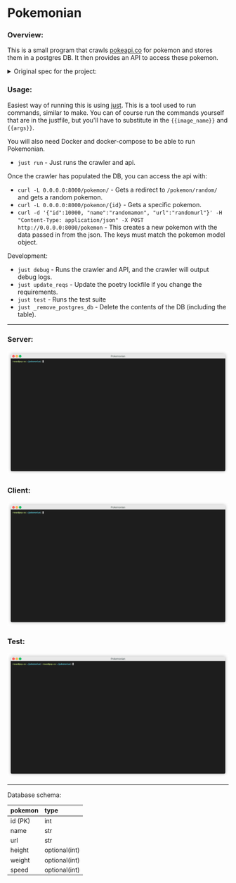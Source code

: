 # Pokemonian

### Overview:

This is a small program that crawls [pokeapi.co](https://pokeapi.co) for pokemon and stores them in a postgres DB. It then provides an API to access these pokemon. 

<details>
  <summary> Original spec for the project: </summary>

# Your challenge

- Create an api crawler and stores Pokémon in a database
- New Pokémon are being discovered all the time, and we're learning more and more about existing Pokémon, so it's important your crawler can catch new Pokémon and update facts about existing ones
- We know this won't be the first ever crawler, but we want you to create a version of your own and make it with a personal touch
- We are interested in your creativity and the way you write code
- Accompanying the project would be great to have a brief "explainer" on your thoughts towards the design, implementation, scaling, testing and any other considerations made

## **Requirements**

- Use this api [https://pokeapi.co/](https://pokeapi.co/) to learn about where to find the Pokémon.
- Create a python application which creates and persists Pokémon
- Choose an approach to present the crawled data
    - API
    - Django Administration
    - Page templates

## **Application Requirements:**

- Build an application that can discover all the Pokémon from the PokeAPI 
- Demonstrate or consider your approach to testing / TDD.
- The code can be sent as a public or private git repo.
- Store Pokémon (design your own schema) and some attributes:
    1. Pokémon name
    2. Description
    3. Choose some of it's characteristics like: Stats, Abilities, Movements etc ... maximum 5
- **Spend no more than 2 hours on this**, we might like Pokémon but we appreciate you have other things to do, so leave plenty for us to talk about face to face.

</details>

### Usage:
Easiest way of running this is using [just](https://github.com/casey/just). This is a tool used to run commands, similar to make. You can of course run the commands yourself that are in the justfile, but you'll have to substitute in the `{{image_name}}` and `{{args}}`.

You will also need Docker and docker-compose to be able to run Pokemonian.

* `just run` - Just runs the crawler and api.

Once the crawler has populated the DB, you can access the api with:
* `curl -L 0.0.0.0:8000/pokemon/` - Gets a redirect to `/pokemon/random/` and gets a random pokemon.
* `curl -L 0.0.0.0:8000/pokemon/{id}` - Gets a specific pokemon.
* `curl -d '{"id":10000, "name":"randomamon", "url":"randomurl"}' -H "Content-Type: application/json" -X POST http://0.0.0.0:8000/pokemon` - This creates a new pokemon with the data passed in from the json. The keys must match the pokemon model object.

Development: 
* `just debug` - Runs the crawler and API, and the crawler will output debug logs.
* `just update_reqs` - Update the poetry lockfile if you change the requirements.
* `just test` - Runs the test suite
* `just _remove_postgres_db` - Delete the contents of the DB (including the table).

---

### Server:
![server](server.gif "server")
### Client:
![client](client.gif "client")
### Test:
![test](test.gif "test")

---

Database schema:

| pokemon | type          |
|:--------|:--------------|
| id (PK) | int           |
| name    | str           |
| url     | str           |
| height  | optional(int) |
| weight  | optional(int) |
| speed   | optional(int) |
